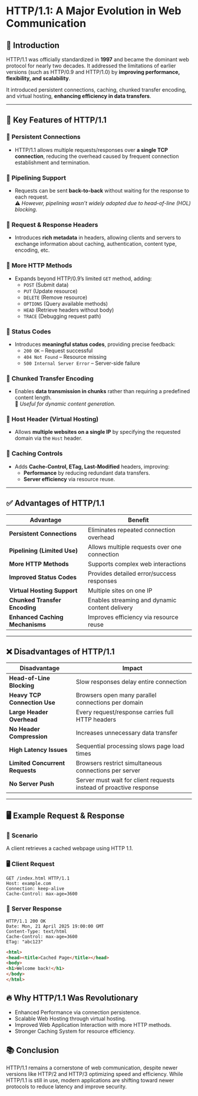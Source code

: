 # **HTTP/1.1: A Major Evolution in Web Communication**

## 📌 Introduction
HTTP/1.1 was officially standardized in **1997** and became the dominant web protocol for nearly two decades. It addressed the limitations of earlier versions (such as HTTP/0.9 and HTTP/1.0) by **improving performance, flexibility, and scalability**.

It introduced persistent connections, caching, chunked transfer encoding, and virtual hosting, **enhancing efficiency in data transfers**.

---

## 🔑 **Key Features of HTTP/1.1**

### 🔹 **Persistent Connections**
- HTTP/1.1 allows multiple requests/responses over **a single TCP connection**, reducing the overhead caused by frequent connection establishment and termination.

### 🔹 **Pipelining Support**
- Requests can be sent **back-to-back** without waiting for the response to each request.  
⚠️ *However, pipelining wasn’t widely adopted due to head-of-line (HOL) blocking.*

### 🔹 **Request & Response Headers**
- Introduces **rich metadata** in headers, allowing clients and servers to exchange information about caching, authentication, content type, encoding, etc.

### 🔹 **More HTTP Methods**
- Expands beyond HTTP/0.9’s limited `GET` method, adding:
  - `POST` (Submit data)
  - `PUT` (Update resource)
  - `DELETE` (Remove resource)
  - `OPTIONS` (Query available methods)
  - `HEAD` (Retrieve headers without body)
  - `TRACE` (Debugging request path)

### 🔹 **Status Codes**
- Introduces **meaningful status codes**, providing precise feedback:
  - `200 OK` – Request successful
  - `404 Not Found` – Resource missing
  - `500 Internal Server Error` – Server-side failure

### 🔹 **Chunked Transfer Encoding**
- Enables **data transmission in chunks** rather than requiring a predefined content length.  
🔹 *Useful for dynamic content generation.*

### 🔹 **Host Header (Virtual Hosting)**
- Allows **multiple websites on a single IP** by specifying the requested domain via the `Host` header.

### 🔹 **Caching Controls**
- Adds **Cache-Control, ETag, Last-Modified** headers, improving:
  - **Performance** by reducing redundant data transfers.
  - **Server efficiency** via resource reuse.

---

## ✅ **Advantages of HTTP/1.1**

| Advantage | Benefit |
|-----------|---------|
| **Persistent Connections** | Eliminates repeated connection overhead |
| **Pipelining (Limited Use)** | Allows multiple requests over one connection |
| **More HTTP Methods** | Supports complex web interactions |
| **Improved Status Codes** | Provides detailed error/success responses |
| **Virtual Hosting Support** | Multiple sites on one IP |
| **Chunked Transfer Encoding** | Enables streaming and dynamic content delivery |
| **Enhanced Caching Mechanisms** | Improves efficiency via resource reuse |

---

## ❌ **Disadvantages of HTTP/1.1**

| Disadvantage | Impact |
|--------------|--------|
| **Head-of-Line Blocking** | Slow responses delay entire connection |
| **Heavy TCP Connection Use** | Browsers open many parallel connections per domain |
| **Large Header Overhead** | Every request/response carries full HTTP headers |
| **No Header Compression** | Increases unnecessary data transfer |
| **High Latency Issues** | Sequential processing slows page load times |
| **Limited Concurrent Requests** | Browsers restrict simultaneous connections per server |
| **No Server Push** | Server must wait for client requests instead of proactive response |

---

## 🖥️ **Example Request & Response**

### 📌 **Scenario**
A client retrieves a cached webpage using HTTP 1.1.

### 🖥️ **Client Request**
```http
GET /index.html HTTP/1.1
Host: example.com
Connection: keep-alive
Cache-Control: max-age=3600
```


### 📡 **Server Response**
```http
HTTP/1.1 200 OK
Date: Mon, 21 April 2025 19:00:00 GMT
Content-Type: text/html
Cache-Control: max-age=3600
ETag: "abc123"
```
```html
<html>
<head><title>Cached Page</title></head>
<body>
<h1>Welcome back!</h1>
</body>
</html>
```

## 🔥 Why HTTP/1.1 Was Revolutionary
- Enhanced Performance via connection persistence.
- Scalable Web Hosting through virtual hosting.
- Improved Web Application Interaction with more HTTP methods.
- Stronger Caching System for resource efficiency.


## 📚 Conclusion

HTTP/1.1 remains a cornerstone of web communication, despite newer versions like HTTP/2 and HTTP/3 optimizing speed and efficiency. While HTTP/1.1 is still in use, modern applications are shifting toward newer protocols to reduce latency and improve security.
